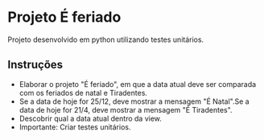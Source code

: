 # Projeto É feriado

Projeto desenvolvido em python utilizando testes unitários.

## Instruções

* Elaborar o projeto "É feriado", em que a data atual deve ser comparada com os feriados de natal e Tiradentes.
* Se a data de hoje for 25/12, deve mostrar a mensagem "É Natal".Se a data de hoje for 21/4, deve mostrar a mensagem "É Tiradentes".
* Descobrir qual a data atual dentro da view.
* Importante: Criar testes unitários.